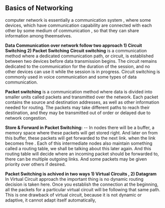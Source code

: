 ## Basics of Networking
computer network is essentially a communication system , where some devices, which have communication
capability are connected with each other by some medium of communication , so that they can share information among theemselves.

**Data Communication over network follow two approach 1) Circuit Switching 2) Packet Switching**
**Circuit switching** is a communication method where a dedicated communication path, or circuit, is established between two devices before data transmission begins. The circuit remains dedicated to the communication for the duration of the session, and no other devices can use it while the session is in progress. Circuit switching is commonly used in voice communication and some types of data communication.

**Packet switching** is a communication method where data is divided into smaller units called packets and transmitted over the network. Each packet contains the source and destination addresses, as well as other information needed for routing. The packets may take different paths to reach their destination, and they may be transmitted out of order or delayed due to network congestion.

**Store & Forward in Packet Switching:** -- In nodes there will be a buffer, a memory space where these packets will get stored right. And later on from this buffer, these packets will get forwarded to the next link. when the link becomes free .  Each of this intermediate nodes also maintain something called a routing table, we shall be talking about this later again. And this routing table will decide where an incoming packet should be forwarded to, there can be multiple outgoing links. And some packets may be given priority over others if desired.

**Packet Switching is achived in two ways 1) Virtual Circuits , 2) Datagram**
In Virtual Circuit approach the important thing is no dynamic routing decision is taken here. Once you establish the connection at the beginning, all the packets for a particular virtual circuit will be following that same path. This is one drawback of virtual circuit, because it is not dynamic or adaptive, it cannot adapt itself automatically,
